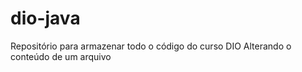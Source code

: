 # dio-java
Repositório para armazenar todo o código do curso DIO
Alterando o conteúdo de um arquivo

